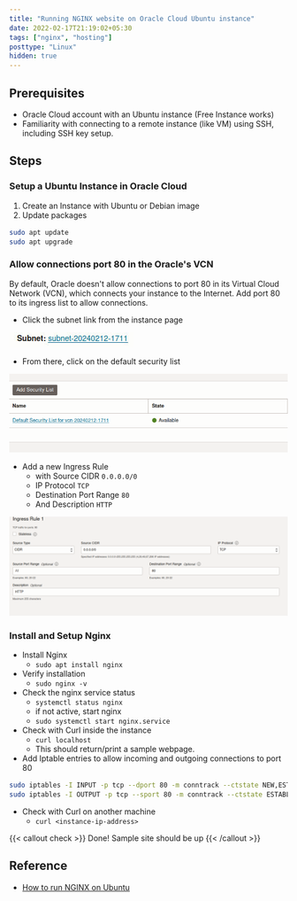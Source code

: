 ```yaml
---
title: "Running NGINX website on Oracle Cloud Ubuntu instance"
date: 2022-02-17T21:19:02+05:30
tags: ["nginx", "hosting"]
posttype: "Linux"
hidden: true
---
```

## Prerequisites

- Oracle Cloud account with an Ubuntu instance (Free Instance works)
- Familiarity with connecting to a remote instance (like VM) using SSH, including SSH key setup.

## Steps

### Setup a Ubuntu Instance in Oracle Cloud

1.  Create an Instance with Ubuntu or Debian image
2.  Update packages
```bash
sudo apt update
sudo apt upgrade
```

### Allow connections port 80 in the Oracle's VCN

By default, Oracle doesn't allow connections to port 80 in its Virtual Cloud Network (VCN), which connects your instance to the Internet. Add port 80 to its ingress list to allow connections.

- Click the subnet link from the instance page

![Oracle Cloud Ubuntu Instance a.jpg](Oracle%20Cloud%20Ubuntu%20Instance%20a.jpg)

- From there, click on the default security list

![Oracle Cloud Ubuntu Instance a.png](Oracle%20Cloud%20Ubuntu%20Instance%20a.png)

- Add a new Ingress Rule
    - with Source CIDR `0.0.0.0/0`
    - IP Protocol `TCP`
    - Destination Port Range `80`
    - And Description `HTTP`

![1_Oracle Cloud Ubuntu Instance a.png](1_Oracle%20Cloud%20Ubuntu%20Instance%20a.png)

### Install and Setup Nginx

- Install Nginx
    - `sudo apt install nginx`
- Verify installation
    - `sudo nginx -v`
- Check the nginx service status
    - `systemctl status nginx`
    - if not active, start nginx
    - `sudo systemctl start nginx.service`
- Check with Curl inside the instance
    - `curl localhost`
    - This should return/print a sample webpage.
- Add Iptable entries to allow incoming and outgoing connections to port 80
```bash
sudo iptables -I INPUT -p tcp --dport 80 -m conntrack --ctstate NEW,ESTABLISHED -j ACCEPT
sudo iptables -I OUTPUT -p tcp --sport 80 -m conntrack --ctstate ESTABLISHED -j ACCEPT
```
- Check with Curl on another machine
    - `curl <instance-ip-address>`

{{< callout check >}}
Done! Sample site should be up
{{< /callout >}}

## Reference

- [How to run NGINX on Ubuntu](https://vmleon.medium.com/how-to-run-nginx-on-ubuntu-in-the-cloud-for-free-1b34d7269418)
